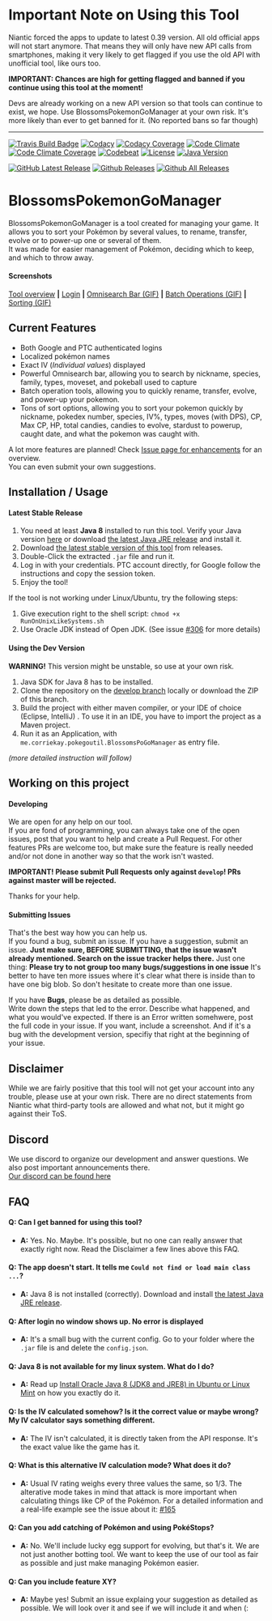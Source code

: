 # Important Note on Using this Tool
Niantic forced the apps to update to latest 0.39 version. All old official apps will not start anymore. That means they will only have new API calls from smartphones, making it very likely to get flagged if you use the old API with unofficial tool, like ours too.

**IMPORTANT: Chances are high for getting flagged and banned if you continue using this tool at the moment!**

Devs are already working on a new API version so that tools can continue to exist, we hope.
Use BlossomsPokemonGoManager at your own risk. It's more likely than ever to get banned for it.
(No reported bans so far though)

<hr />


[![Travis Build Badge](https://img.shields.io/travis/Wolfsblvt/BlossomsPokemonGoManager.svg)](https://travis-ci.org/Wolfsblvt/BlossomsPokemonGoManager)
[![Codacy](https://img.shields.io/codacy/grade/14b05062286f448fb5b59708c4936e42.svg)](https://www.codacy.com/app/wolfsblvt/BlossomsPokemonGoManager?utm_source=github.com&amp;utm_medium=referral&amp;utm_content=Wolfsblvt/BlossomsPokemonGoManager&amp;utm_campaign=Badge_Grade)
[![Codacy Coverage](https://img.shields.io/codacy/coverage/14b05062286f448fb5b59708c4936e42.svg)](https://www.codacy.com/app/wolfsblvt/BlossomsPokemonGoManager?utm_source=github.com&amp;utm_medium=referral&amp;utm_content=Wolfsblvt/BlossomsPokemonGoManager&amp;utm_campaign=Badge_Grade)
[![Code Climate](https://img.shields.io/codeclimate/github/Wolfsblvt/BlossomsPokemonGoManager.svg)](https://codeclimate.com/github/Wolfsblvt/BlossomsPokemonGoManager)
[![Code Climate Coverage](https://img.shields.io/codeclimate/coverage/github/Wolfsblvt/BlossomsPokemonGoManager.svg)](https://codeclimate.com/github/Wolfsblvt/BlossomsPokemonGoManager/coverage)
[![Codebeat](https://codebeat.co/badges/6d02b875-b4c1-4ec5-8c59-53715dc40751)](https://codebeat.co/projects/github-com-wolfsblvt-blossomspokemongomanager)
[![License](https://img.shields.io/badge/License-CC%20BY--NC--SA%204.0-blue.svg)](https://creativecommons.org/licenses/by-nc-sa/4.0/)
[![Java Version](https://img.shields.io/badge/Java-JRE%208-red.svg)](https://www.java.com/download/)

[![GitHub Latest Release](https://img.shields.io/github/release/Wolfsblvt/BlossomsPokemonGoManager.svg)](https://github.com/Wolfsblvt/BlossomsPokemonGoManager/releases/latest)
[![Github Releases](https://img.shields.io/github/downloads/Wolfsblvt/BlossomsPokemonGoManager/latest/total.svg)](https://github.com/Wolfsblvt/BlossomsPokemonGoManager/releases/latest)
[![Github All Releases](https://img.shields.io/github/downloads/Wolfsblvt/BlossomsPokemonGoManager/total.svg)](https://github.com/Wolfsblvt/BlossomsPokemonGoManager/releases)



# BlossomsPokemonGoManager
BlossomsPokemonGoManager is a tool created for managing your game. It allows you to sort your Pokémon by several values, to rename, transfer, evolve or to power-up one or several of them.  
It was made for easier management of Pokémon, deciding which to keep, and which to throw away.

#### Screenshots
[Tool overview](http://i.imgur.com/SM1Y3Sf.png) **|** [Login](http://i.imgur.com/3UNq3I8.png) **|** [Omnisearch Bar (GIF)](http://i.imgur.com/kW72gxB.gif) **|** [Batch Operations (GIF)](http://i.imgur.com/4H12TJM.gif) **|** [Sorting (GIF)](http://i.imgur.com/1c9rMIi.gif)

## Current Features
- Both Google and PTC authenticated logins
- Localized pokémon names
- Exact IV (*Individual values*) displayed
- Powerful Omnisearch bar, allowing you to search by nickname, species, family, types, moveset, and pokeball used to capture
- Batch operation tools, allowing you to quickly rename, transfer, evolve, and power-up your pokemon.
- Tons of sort options, allowing you to sort your pokemon quickly by nickname, pokedex number, species, IV%, types, moves (with DPS), CP, Max CP, HP, total candies, candies to evolve, stardust to powerup, caught date, and what the pokemon was caught with.

A lot more features are planned! Check [Issue page for enhancements](/../../issues?q=is%3Aissue+is%3Aopen+label%3Aenhancement) for an overview.  
You can even submit your own suggestions.

## Installation / Usage
#### **Latest Stable Release**
1. You need at least **Java 8** installed to run this tool. Verify your Java version [here](https://www.java.com/verify/) or download [the latest Java JRE release](https://www.java.com/download/) and install it.
2. Download [the latest stable version of this tool](/../../releases) from releases.
3. Double-Click the extracted `.jar` file and run it.
4. Log in with your credentials. PTC account directly, for Google follow the instructions and copy the session token.
5. Enjoy the tool!

If the tool is not working under Linux/Ubuntu, try the following steps:

1. Give execution right to the shell script: `chmod +x RunOnUnixLikeSystems.sh`
2. Use Oracle JDK instead of Open JDK. (See issue [#306](/../../issues/306) for more details)

#### **Using the Dev Version**
**WARNING!** This version might be unstable, so use at your own risk.

1. Java SDK for Java 8 has to be installed.
2. Clone the repository on the [develop branch](/../../tree/develop) locally or download the ZIP of this branch.
3. Build the project with either maven compiler, or your IDE of choice (Eclipse, IntelliJ)  .
To use it in an IDE, you have to import the project as a Maven project.
4. Run it as an Application, with `me.corriekay.pokegoutil.BlossomsPoGoManager` as entry file.

*(more detailed instruction will follow)*

## Working on this project
#### Developing
We are open for any help on our tool.  
If you are fond of programming, you can always take one of the open issues, post that you want to help and create a Pull Request. For other features PRs are welcome too, but make sure the feature is really needed and/or not done in another way so that the work isn't wasted.

**IMPORTANT! Please submit Pull Requests only against `develop`! PRs against master will be rejected.**

Thanks for your help.

#### Submitting Issues
That's the best way how you can help us.  
If you found a bug, submit an issue. If you have a suggestion, submit an issue. **Just make sure, BEFORE SUBMITTING, that the issue wasn't already mentioned. Search on the issue tracker helps there.**
Just one thing: **Please try to not group too many bugs/suggestions in one issue** It's better to have ten more issues where it's clear what there is inside than to have one big blob. So don't hesitate to create more than one issue.

If you have **Bugs**, please be as detailed as possible.  
Write down the steps that led to the error. Describe what happened, and what you would've expected. If there is an Error written somehwere, post the full code in your issue. If you want, include a screenshot. And if it's a bug with the development version, specifiy that right at the beginning of your issue.

## Disclaimer
While we are fairly positive that this tool will not get your account into any trouble, please use at your own risk. There are no direct statements from Niantic what third-party tools are allowed and what not, but it might go against their ToS.

## Discord
We use discord to organize our development and answer questions. We also post important announcements there.  
[Our discord can be found here](https://discord.gg/APceUzU)

## FAQ

#### Q: Can I get banned for using this tool?
- **A:** Yes. No. Maybe. It's possible, but no one can really answer that exactly right now. Read the Disclaimer a few lines above this FAQ.

#### Q: The app doesn't start. It tells me `Could not find or load main class ...`?
- **A:** Java 8 is not installed (correctly). Download and install [the latest Java JRE release](https://www.java.com/download/).

#### Q: After login no window shows up. No error is displayed
- **A:** It's a small bug with the current config. Go to your folder where the `.jar` file is and delete the `config.json`.

#### Q: Java 8 is not available for my linux system. What do I do?
- **A:** Read up [Install Oracle Java 8 (JDK8 and JRE8) in Ubuntu or Linux Mint](http://www.webupd8.org/2012/09/install-oracle-java-8-in-ubuntu-via-ppa.html) on how you exactly do it.

#### Q: Is the IV calculated somehow? Is it the correct value or maybe wrong? My IV calculator says something different.
- **A:** The IV isn't calculated, it is directly taken from the API response. It's the exact value like the game has it.

#### Q: What is this alternative IV calculation mode? What does it do?
- **A:** Usual IV rating weighs every three values the same, so 1/3. The alterative mode takes in mind that attack is more important when calculating things like CP of the Pokémon. For a detailed information and a real-life example see the issue about it: [#165](/../../issues/165)

#### Q: Can you add catching of Pokémon and using PokéStops?
- **A:** No. We'll include lucky egg support for evolving, but that's it. We are not just another botting tool. We want to keep the use of our tool as fair as possible and just make managing Pokémon easier.

#### Q: Can you include feature XY?
- **A:** Maybe yes! Submit an issue explaing your suggestion as detailed as possible. We will look over it and see if we will include it and when (:
